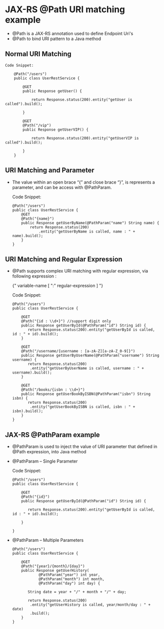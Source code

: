 #	JAX-RS @Path URI matching example

-	@Path is a JAX-RS annotation used to define Endpoint Uri's
-	@Path to bind URI pattern to a Java method

## Normal URI Matching


	Code Snippet:
	
		@Path("/users")
		public class UserRestService {

			@GET
			public Response getUser() {

				return Response.status(200).entity("getUser is called").build();

			}

			@GET
			@Path("/vip")
			public Response getUserVIP() {

				return Response.status(200).entity("getUserVIP is called").build();

			}
		}
		


##  URI Matching and Parameter

-	The value within an open brace “{” and close brace “}”, is represents a parameter, and can be access with @PathParam.

	Code Snippet:
	
		@Path("/users")
		public class UserRestService {
			@GET
			@Path("{name}")
			public Response getUserByName(@PathParam("name") String name) {
				return Response.status(200)
					.entity("getUserByName is called, name : " + name).build();
			}
		}
		
		
		
## URI Matching and Regular Expression

-	@Path supports complex URI matching with regular expression, via following expression :

	{" variable-name [ ":" regular-expression ] "} 
	
	Code Snippet:
	
		@Path("/users")
		public class UserRestService {

			@GET
			@Path("{id : \\d+}") //support digit only
			public Response getUserById(@PathParam("id") String id) {
			   return Response.status(200).entity("getUserById is called, id : " + id).build();
			}

			@GET
			@Path("/username/{username : [a-zA-Z][a-zA-Z_0-9]}")
			public Response getUserByUserName(@PathParam("username") String username) {
			   return Response.status(200)
				.entity("getUserByUserName is called, username : " + username).build();
			}
			
			@GET
			@Path("/books/{isbn : \\d+}")
			public Response getUserBookByISBN(@PathParam("isbn") String isbn) {
			   return Response.status(200)
				.entity("getUserBookByISBN is called, isbn : " + isbn).build();
			}
		}


## JAX-RS @PathParam example

-	@PathParam is used to inject the value of URI parameter that defined in @Path expression, into Java method

-	@PathParam – Single Parameter

	Code Snippet:
	
		@Path("/users")
		public class UserRestService {

			@GET
			@Path("{id}")
			public Response getUserById(@PathParam("id") String id) {

			   return Response.status(200).entity("getUserById is called, id : " + id).build();

			}

		}
	
-	@PathParam – Multiple Parameters

		@Path("/users")
		public class UserRestService {

			@GET
			@Path("{year}/{month}/{day}")
			public Response getUserHistory(
					@PathParam("year") int year,
					@PathParam("month") int month, 
					@PathParam("day") int day) {

			   String date = year + "/" + month + "/" + day;

			   return Response.status(200)
				.entity("getUserHistory is called, year/month/day : " + date)
				.build();
			}
		}
		
		